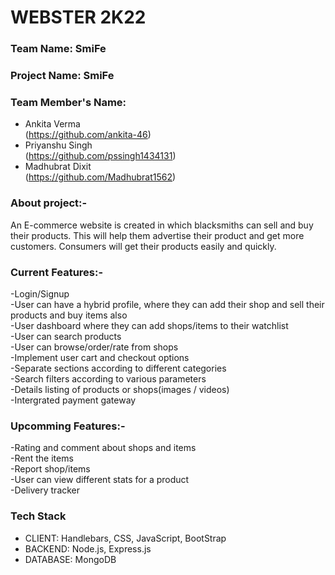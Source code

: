 # WEBSTER 2K22
### Team Name: SmiFe

### Project Name: SmiFe

### Team Member's Name:

- Ankita Verma\
(https://github.com/ankita-46)
- Priyanshu Singh\
(https://github.com/pssingh1434131)
- Madhubrat Dixit\
(https://github.com/Madhubrat1562)

### About project:-
An E-commerce website is created in which blacksmiths can sell and buy their products. This will help them advertise their product and get more customers. Consumers will get their products easily and quickly. 

### Current Features:-

-Login/Signup \
-User can have a hybrid profile, where they can add their shop and sell their products and buy items also\
-User dashboard where they can add shops/items to their watchlist\
-User can search products\
-User can browse/order/rate from shops\
-Implement user cart and checkout options\
-Separate sections according to different categories\
-Search filters according to various parameters\
-Details listing of products or shops(images / videos)\
-Intergrated payment gateway

### Upcomming Features:-
-Rating and comment about shops and items\
-Rent the items\
-Report shop/items\
-User can view different stats for a product\
-Delivery tracker

### Tech Stack
* CLIENT:  Handlebars, CSS, JavaScript, BootStrap
* BACKEND:  Node.js, Express.js
* DATABASE:  MongoDB
